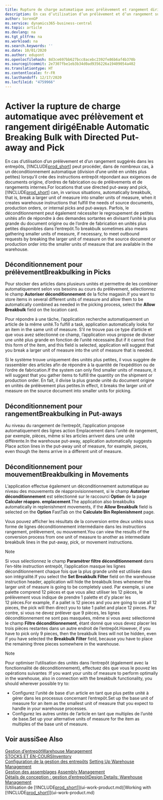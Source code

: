 ```yaml
---
title: Rupture de charge automatique avec prélèvement et rangement dirigé | Microsoft Docs
description: En cas d’utilisation d’un prélèvement et d’un rangement suggérés dans les entrepôts, vous pouvez diviser une unité en unités plus petites lors de la création des instructions entrepôt répondant aux exigences de documents origine, d’ordres de fabrication ou de prélèvements et de rangements internes.
author: SorenGP
ms.service: dynamics365-business-central
ms.topic: article
ms.devlang: na
ms.tgt_pltfrm: na
ms.workload: na
ms.search.keywords: ''
ms.date: 10/01/2020
ms.author: edupont
ms.openlocfilehash: 8d3ce697bb627bcc8acebc2392fe86b6af4b370b
ms.sourcegitcommit: 2e7307fbe1eb3b34d0ad9356226a19409054a402
ms.translationtype: HT
ms.contentlocale: fr-FR
ms.lasthandoff: 12/17/2020
ms.locfileid: "4759966"
---
```

# <a name="enable-automatic-breaking-bulk-with-directed-put-away-and-pick"></a><span data-ttu-id="021bb-103">Activer la rupture de charge automatique avec prélèvement et rangement dirigé</span><span class="sxs-lookup"><span data-stu-id="021bb-103">Enable Automatic Breaking Bulk with Directed Put-away and Pick</span></span>
<span data-ttu-id="021bb-104">En cas d’utilisation d’un prélèvement et d’un rangement suggérés dans les entrepôts, [!INCLUDE[prod_short](includes/prod_short.md)] peut procéder, dans de nombreux cas, à un déconditionnement automatique (division d’une unité en unités plus petites) lorsqu’il crée des instructions entrepôt répondant aux exigences de documents origine, d’ordres de fabrication ou de prélèvements et de rangements internes.</span><span class="sxs-lookup"><span data-stu-id="021bb-104">For locations that use directed put-away and pick, [!INCLUDE[prod_short](includes/prod_short.md)] can, in various situations, automatically breakbulk, that is, break a larger unit of measure into smaller units of measure, when it creates warehouse instructions that fulfill the needs of source documents, production orders, or internal picks and put-aways.</span></span> <span data-ttu-id="021bb-105">Parfois, le déconditionnement peut également nécessiter le regroupement de petites unités afin de répondre à des demandes sortantes en divisant l’unité la plus grande du document origine ou de l’ordre de fabrication en unités plus petites disponibles dans l’entrepôt.</span><span class="sxs-lookup"><span data-stu-id="021bb-105">To breakbulk sometimes also means gathering smaller units of measure, if necessary, to meet outbound requests by breaking the larger unit of measure on the source document or production order into the smaller units of measure that are available in the warehouse.</span></span>   

## <a name="breakbulking-in-picks"></a><span data-ttu-id="021bb-106">Déconditionnement pour prélèvement</span><span class="sxs-lookup"><span data-stu-id="021bb-106">Breakbulking in Picks</span></span>  
<span data-ttu-id="021bb-107">Pour stocker des articles dans plusieurs unités et permettre de les combiner automatiquement selon vos besoins au cours du prélèvement, sélectionnez le champ **Autoriser déconditionnement** de la fiche magasin.</span><span class="sxs-lookup"><span data-stu-id="021bb-107">If you want to store items in several different units of measure and allow them to be automatically combined as needed in the picking process, select the **Allow Breakbulk** field on the location card.</span></span>  

<span data-ttu-id="021bb-108">Pour répondre à une tâche, l’application recherche automatiquement un article de la même unité.</span><span class="sxs-lookup"><span data-stu-id="021bb-108">To fulfill a task, application automatically looks for an item in the same unit of measure.</span></span> <span data-ttu-id="021bb-109">S’il ne trouve pas ce type d’article et que vous avez sélectionné ce champ, l’application vous propose de diviser une unité plus grande en fonction de l’unité nécessaire.</span><span class="sxs-lookup"><span data-stu-id="021bb-109">But if it cannot find this form of the item, and this field is selected, application will suggest that you break a larger unit of measure into the unit of measure that is needed.</span></span>  

<span data-ttu-id="021bb-110">Si le système trouve uniquement des unités plus petites, il vous suggère de rassembler des articles afin de répondre à la quantité de l’expédition ou de l’ordre de fabrication.</span><span class="sxs-lookup"><span data-stu-id="021bb-110">If the system can only find smaller units of measure, it will suggest that you gather items to fulfill the quantity on the shipment or production order.</span></span> <span data-ttu-id="021bb-111">En fait, il divise la plus grande unité du document origine en unités de prélèvement plus petites.</span><span class="sxs-lookup"><span data-stu-id="021bb-111">In effect, it breaks the larger unit of measure on the source document into smaller units for picking.</span></span>  

## <a name="breakbulking-in-put-aways"></a><span data-ttu-id="021bb-112">Déconditionnement pour rangement</span><span class="sxs-lookup"><span data-stu-id="021bb-112">Breakbulking in Put-aways</span></span>  
<span data-ttu-id="021bb-113">Au niveau du rangement de l’entrepôt, l’application propose automatiquement des lignes action Emplacement dans l’unité de rangement, par exemple, pièces, même si les articles arrivent dans une unité différente.</span><span class="sxs-lookup"><span data-stu-id="021bb-113">In the warehouse put-away, application automatically suggests Place action lines in the put-away unit of measure, for example, pieces, even though the items arrive in a different unit of measure.</span></span>  

## <a name="breakbulking-in-movements"></a><span data-ttu-id="021bb-114">Déconditionnement pour mouvement</span><span class="sxs-lookup"><span data-stu-id="021bb-114">Breakbulking in Movements</span></span>  
<span data-ttu-id="021bb-115">L’application effectue également un déconditionnement automatique au niveau des mouvements de réapprovisionnement, si le champ **Autoriser déconditionnement** est sélectionné sur le raccourci **Option** de la page **Calculer réappro. emplacement**.</span><span class="sxs-lookup"><span data-stu-id="021bb-115">The application also breakbulks automatically in replenishment movements, if the **Allow Breakbulk** field is selected on the **Option** FastTab on the **Calculate Bin Replenishment** page.</span></span>  

<span data-ttu-id="021bb-116">Vous pouvez afficher les résultats de la conversion entre deux unités sous forme de lignes déconditionnement intermédiaire dans les instructions rangement, prélèvement, ou mouvement.</span><span class="sxs-lookup"><span data-stu-id="021bb-116">You can view the results of the conversion process from one unit of measure to another as intermediate breakbulk lines in the put-away, pick, or movement instructions.</span></span>  

> [!NOTE]  
>  <span data-ttu-id="021bb-117">Si vous sélectionnez le champ **Paramétrer filtre déconditionnement** dans l’en-tête instruction entrepôt, l’application masque les lignes déconditionnement chaque fois que la plus grande unité est utilisée dans son intégralité.</span><span class="sxs-lookup"><span data-stu-id="021bb-117">If you select the **Set Breakbulk Filter** field on the warehouse instruction header, application will hide the breakbulk lines whenever the larger unit of measure is going to be completely used.</span></span> <span data-ttu-id="021bb-118">Par exemple, si une palette comprend 12 pièces et que vous allez utiliser les 12 pièces, le prélèvement vous indique de prendre 1 palette et d’y placer les 12 pièces.</span><span class="sxs-lookup"><span data-stu-id="021bb-118">For example, if a pallet is 12 pieces and you are going to use all 12 pieces, the pick will then direct you to take 1 pallet and place 12 pieces.</span></span> <span data-ttu-id="021bb-119">Par contre, si vous ne devez prélever que 9 pièces, les lignes déconditionnement ne sont pas masquées, même si vous avez sélectionné le champ **Filtre déconditionnement**, étant donné que vous devez placer les trois pièces restantes dans un autre endroit de l’entrepôt.</span><span class="sxs-lookup"><span data-stu-id="021bb-119">However, if you have to pick only 9 pieces, then the breakbulk lines will not be hidden, even if you have selected the **Breakbulk Filter** field, because you have to place the remaining three pieces somewhere in the warehouse.</span></span>  

> [!NOTE]  
>  <span data-ttu-id="021bb-120">Pour optimiser l’utilisation des unités dans l’entrepôt (également avec la fonctionnalité de déconditionnement), effectuez dès que vous le pouvez les opérations suivantes :</span><span class="sxs-lookup"><span data-stu-id="021bb-120">If you want your units of measure to perform optimally in the warehouse, also in connection with the breakbulk functionality, you should wherever possible try to:</span></span>  
>   
> - <span data-ttu-id="021bb-121">Configurez l’unité de base d’un article en tant que plus petite unité à gérer dans les processus concernant l’entrepôt.</span><span class="sxs-lookup"><span data-stu-id="021bb-121">Set up the base unit of measure for an item as the smallest unit of measure that you expect to handle in your warehouse processes.</span></span>  
> - <span data-ttu-id="021bb-122">Configurez les autres unités de l’article en tant que multiples de l’unité de base.</span><span class="sxs-lookup"><span data-stu-id="021bb-122">Set up your alternative units of measure for the item as multiples of the base unit of measure.</span></span>  

## <a name="see-also"></a><span data-ttu-id="021bb-123">Voir aussi</span><span class="sxs-lookup"><span data-stu-id="021bb-123">See Also</span></span>  
[<span data-ttu-id="021bb-124">Gestion d’entrepôt</span><span class="sxs-lookup"><span data-stu-id="021bb-124">Warehouse Management</span></span>](warehouse-manage-warehouse.md)  
[<span data-ttu-id="021bb-125">STOCKS ET EN-COURS</span><span class="sxs-lookup"><span data-stu-id="021bb-125">Inventory</span></span>](inventory-manage-inventory.md)  
<span data-ttu-id="021bb-126">[Configuration de la gestion des entrepôts](warehouse-setup-warehouse.md)   </span><span class="sxs-lookup"><span data-stu-id="021bb-126">[Setting Up Warehouse Management](warehouse-setup-warehouse.md)   </span></span>  
<span data-ttu-id="021bb-127">[Gestion des assemblages](assembly-assemble-items.md)  </span><span class="sxs-lookup"><span data-stu-id="021bb-127">[Assembly Management](assembly-assemble-items.md)  </span></span>  
[<span data-ttu-id="021bb-128">Détails de conception : gestion d’entrepôt</span><span class="sxs-lookup"><span data-stu-id="021bb-128">Design Details: Warehouse Management</span></span>](design-details-warehouse-management.md)  
<span data-ttu-id="021bb-129">[Utilisation de [!INCLUDE[prod_short](includes/prod_short.md)]](ui-work-product.md)</span><span class="sxs-lookup"><span data-stu-id="021bb-129">[Working with [!INCLUDE[prod_short](includes/prod_short.md)]](ui-work-product.md)</span></span>  
